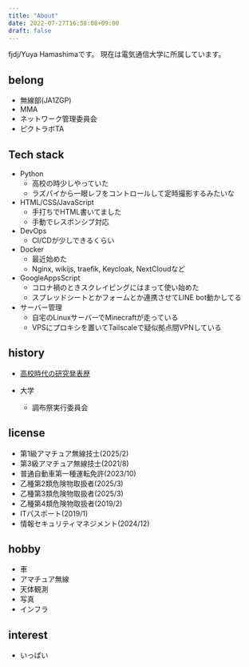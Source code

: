 ```yaml
---
title: "About"
date: 2022-07-27T16:58:08+09:00
draft: false
---
```


fjdj/Yuya Hamashimaです。
現在は電気通信大学に所属しています。

## belong
- 無線部(JA1ZGP)
- MMA
- ネットワーク管理委員会
- ピクトラボTA

## Tech stack
- Python
    - 高校の時少しやっていた
    - ラズパイから一眼レフをコントロールして定時撮影するみたいな
- HTML/CSS/JavaScript
    - 手打ちでHTML書いてました
    - 手動でレスポンシブ対応
- DevOps
    - CI/CDが少しできるくらい
- Docker
    - 最近始めた
    - Nginx, wikijs, traefik, Keycloak, NextCloudなど
- GoogleAppsScript
    - コロナ禍のときスクレイピングにはまって使い始めた
    - スプレッドシートとかフォームとか連携させてLINE bot動かしてる
- サーバー管理
    - 自宅のLinuxサーバーでMinecraftが走っている
    - VPSにプロキシを置いてTailscaleで疑似拠点間VPNしている

## history
- [高校時代の研究発表歴](/hs-awards)

- 大学
    - 調布祭実行委員会

## license
- 第1級アマチュア無線技士(2025/2)
- 第3級アマチュア無線技士(2021/8)
- 普通自動車第一種運転免許(2023/10)
- 乙種第2類危険物取扱者(2025/3)
- 乙種第3類危険物取扱者(2025/3)
- 乙種第4類危険物取扱者(2019/2)
- ITパスポート(2019/1)
- 情報セキュリティマネジメント(2024/12)

## hobby
- 車
- アマチュア無線
- 天体観測
- 写真
- インフラ

## interest
- いっぱい